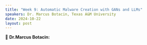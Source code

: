 ```yaml
---
title: "Week 9: Automatic Malware Creation with GANs and LLMs"
speakers: Dr. Marcus Botacin, Texas A&M University 
date: 2024-10-22
layout: post
---
```


💬 **Dr.Marcus Botacin:** 